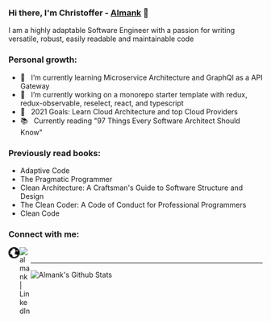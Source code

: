 ### Hi there, I'm Christoffer - [Almank][website] 👋
I am a highly adaptable Software Engineer with a passion for writing versatile, robust, easily readable and maintainable code

### Personal growth:
- 🌱  &nbsp; I’m currently learning Microservice Architecture and GraphQl as a API Gateway
- 🔨  &nbsp; I’m currently working on a monorepo starter template with redux, redux-observable, reselect, react, and typescript
- 🥅  &nbsp; 2021 Goals: Learn Cloud Architecture and top Cloud Providers
- 📚  &nbsp; Currently reading "97 Things Every Software Architect Should Know"

### Previously read books:
- Adaptive Code
- The Pragmatic Programmer
- Clean Architecture: A Craftsman's Guide to Software Structure and Design
- The Clean Coder: A Code of Conduct for Professional Programmers
- Clean Code

### Connect with me:

[<img align="left" alt="almankaas.com" width="22px" src="https://raw.githubusercontent.com/iconic/open-iconic/master/svg/globe.svg" />][website]
[<img align="left" alt="almank | LinkedIn" width="22px" src="https://cdn.jsdelivr.net/npm/simple-icons@v3/icons/linkedin.svg" />][linkedin]

<br />

---

<img align="left" alt="Almank's Github Stats" src="https://github-readme-stats.vercel.app/api?username=Almank&show_icons=true&hide_border=true&hide=issues,stars&count_private=true" />

[website]: https://almankaas.com
[linkedin]: https://www.linkedin.com/in/almankaas/
